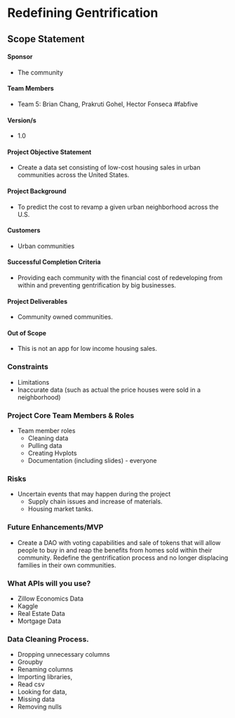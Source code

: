 # Redefining Gentrification
## Scope Statement


#### Sponsor
- The community 

#### Team Members
- Team 5: Brian Chang, Prakruti Gohel, Hector Fonseca #fabfive

#### Version/s
- 1.0
#### Project Objective Statement
- Create a data set consisting of low-cost housing sales in urban communities across the United States.
#### Project Background
- To predict the cost to revamp a given urban neighborhood across the U.S.
#### Customers
- Urban communities
#### Successful Completion Criteria
- Providing each community with the financial cost of redeveloping from within and preventing gentrification by big businesses.
#### Project Deliverables
- Community owned communities.  
#### Out of Scope
- This is not an app for low income housing sales.
### Constraints
- Limitations
- Inaccurate data (such as actual the price houses were sold in a neighborhood)


### Project Core Team Members & Roles
- Team member roles
    - Cleaning data
    - Pulling data
    - Creating Hvplots
    - Documentation (including slides) - everyone 

### Risks
 - Uncertain events that may happen during the project
    - Supply chain issues and increase of materials.  
    - Housing market tanks.

### Future Enhancements/MVP
- Create a DAO with voting capabilities and sale of tokens that will allow people to buy in and reap the benefits from homes sold within their community.  Redefine the gentrification process and no longer displacing families in their own communities.
### What APIs will you use?
- Zillow Economics Data
- Kaggle
- Real Estate Data 
- Mortgage Data

### Data Cleaning Process.
- Dropping unnecessary columns
- Groupby
- Renaming columns
- Importing libraries,
- Read csv
- Looking for data,
- Missing data 
- Removing nulls


